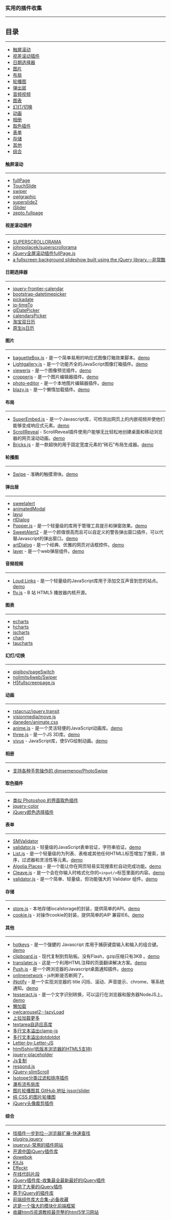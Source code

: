 ### 实用的插件收集
---

## 目录
---

- [触屏滚动](#触屏滚动)
- [视差滚动插件](#视差滚动插件)
- [日期选择器](#日期选择器)
- [图片](#图片)
- [布局](#布局)
- [轮播图](#轮播图)
- [弹出层](#弹出层)
- [音频视频](#音频视频)
- [图表](#图表)
- [幻灯/切换](#幻灯/切换)
- [动画](#动画)
- [相册](#相册)
- [取色插件](#取色插件)
- [表单](#表单)
- [存储](#存储)
- [其他](#其他)
- [综合](#综合)
   

#### 触屏滚动
---

- [fullPage](http://alvarotrigo.com/fullPage/#firstPage)
- [TouchSlide](http://www.superslide2.com/TouchSlide/index.html)
- [swiper](http://www.swiper.com.cn/)
- [owlgraphic](http://owlgraphic.com/owlcarousel/)
- [superslide2](http://www.superslide2.com/)
- [iSlider](http://be-fe.github.io/iSlider/)
- [zepto.fullpage](https://github.com/yanhaijing/zepto.fullpage)


#### 视差滚动插件
---

- [SUPERSCROLLORAMA](http://johnpolacek.github.io/superscrollorama/)
- [johnpolacek/superscrollorama](https://github.com/johnpolacek/superscrollorama)
- [jQuery全屏滚动插件fullPage.js](http://www.dowebok.com/77.html)
- [a fullscreen background slideshow built using the jQuery library.--非常酷](http://www.buildinternet.com/project/supersized/)
  
#### 日期选择器
---

- [jquery-frontier-calendar](https://code.google.com/archive/p/jquery-frontier-calendar/)
- [bootstrap-datetimepicker](http://www.bootcss.com/p/bootstrap-datetimepicker/)
- [pickadate](http://amsul.ca/pickadate.js/)
- [jq-timeTo](http://lexxus.github.io/jq-timeTo/)
- [glDatePicker](http://glad.github.io/glDatePicker/)
- [calendarsPicker](http://keith-wood.name/calendarsPicker.html)
- [淘宝双日历](http://bbs.blueidea.com/thread-3043966-1-1.html)
- [原生js日历](http://bbs.blueidea.com/thread-3101895-1-1.html)


#### 图片
---

- [baguetteBox.js](https://github.com/feimosi/baguetteBox.js) - 是一个简单易用的响应式图像灯箱效果脚本。[demo](https://feimosi.github.io/baguetteBox.js/)
- [Lightgallery.js](https://github.com/sachinchoolur/lightgallery.js) - 是一个功能齐全的JavaScript图像灯箱插件。[demo](https://sachinchoolur.github.io/lightgallery.js/)
- [viewerjs](https://github.com/fengyuanchen/viewerjs) - 是一个图像预览插件。[demo](https://fengyuanchen.github.io/viewerjs/)
- [cropperjs](https://github.com/fengyuanchen/cropperjs) - 是一个图片编辑器插件。[demo](https://fengyuanchen.github.io/cropperjs/)
- [photo-editor](https://github.com/fengyuanchen/photo-editor) - 是一个本地图片编辑器插件。[demo](https://fengyuanchen.github.io/photo-editor/)
- [blazy.js](https://github.com/dinbror/blazy/) - 是一个懒惰加载插件。[demo](http://dinbror.dk/blazy/)


#### 布局
---

- [SuperEmbed.js](https://github.com/corbindavenport/superembed.js) - 是一个Javascript库，可检测出网页上的内嵌视频并使他们能够变成响应式元素。[demo](https://jsfiddle.net/h6x04LuL/)
- [ScrollReveal](https://github.com/jlmakes/scrollreveal) - ScrollReveal插件使用户能够无比轻松地创建桌面和移动浏览器的网页滚动动画。[demo](http://callmecavs.com/bricks.js/)
- [Bricks.js](https://github.com/callmecavs/bricks.js) - 是一款超快的用于固定宽度元素的“砖石”布局生成器。[demo](http://callmecavs.com/bricks.js/)

#### 轮播图
---

- [Swipe](https://github.com/thebird/Swipe) - 准确的触摸滑块。[demo](http://thebird.github.io/Swipe/)

#### 弹出层
---

- [sweetalert](http://t4t5.github.io/sweetalert/)
- [animatedModal](http://joaopereirawd.github.io/animatedModal.js/)
- [layui](http://layer.layui.com/)
- [rtDialog](http://aui.github.com/artDialog/)
- [Popper.js](https://github.com/FezVrasta/popper.js) - 是一个轻量级的库用于管理工具提示和弹窗效果。[demo](https://popper.js.org/)
- [SweetAlert2](https://github.com/limonte/sweetalert2) - 是一个颜值很高而且可以自定义的警告弹出窗口插件，可以代替Javascript的弹出窗口。[demo](https://limonte.github.io/sweetalert2/)
- [artDialog](https://github.com/aui/artDialog) - 是一个经典、优雅的网页对话框控件。[demo](http://aui.github.io/artDialog/doc/index.html)
- [layer](https://github.com/sentsin/layer) - 是一个web弹层组件。[demo](http://layer.layui.com)


#### 音频视频
---

- [Loud Links](https://github.com/mahdif/loud-links) - 是一个轻量级的JavaScript库用于添加交互声音到您的站点。[demo](http://loudlinks.rocks/#examples)
- [flv.js](https://github.com/Bilibili/flv.js) - B 站 HTML5 播放器内核开源。

#### 图表
---

- [echarts](http://echarts.baidu.com/)
- [hcharts](http://www.hcharts.cn/)
- [jscharts](http://www.jscharts.com/)
- [chart](http://www.bootcss.com/p/chart.js/)
- [taucharts](https://www.taucharts.com/)

#### 幻灯/切换
---

- [qiqiboy/pageSwitch](https://github.com/qiqiboy/pageSwitch)
- [nolimits4web/Swiper](https://github.com/nolimits4web/Swiper)
- [H5fullscreenpage.js](http://lvming6816077.github.io/H5FullscreenPage/)

#### 动画
---

- [rstacruz/jquery.transit](https://github.com/rstacruz/jquery.transit)
- [visionmedia/move.js](https://github.com/visionmedia/move.js)
- [daneden/animate.css](https://daneden.github.io/animate.css/)
- [anime.js](https://github.com/juliangarnier/anime) - 是一个灵活轻便的JavaScript动画库。[demo](http://codepen.io/collection/XLebem/)
- [three.js](https://github.com/mrdoob/three.js) - 是一个JS 3D库。[demo](https://threejs.org/)
- [vivus](https://github.com/maxwellito/vivus) - JavaScript库，使SVG绘制动画。[demo](http://maxwellito.github.io/vivus/)

#### 相册
---

- [支持各种手势操作的 dimsemenov/PhotoSwipe](https://github.com/dimsemenov/PhotoSwipe)

#### 取色插件
---

- [类似 Photoshop 的界面取色插件](http://www.jq22.com/jquery-info367)
- [jquery-color](https://github.com/jquery/jquery-color/)
- [jQuery颜色选择插件 ](http://www.oschina.net/project/tag/287/color-picker)

#### 表单
---

- [SMValidator](https://github.com/WLDragon/SMValidator)
- [validator.js](https://github.com/jaywcjlove/validator.js) - 轻量级的JavaScript表单验证，字符串验证。[demo](http://jaywcjlove.github.io/validator.js)
- [List.js](https://github.com/javve/list.js) - 是一个轻量级的为列表、表格或其他任何HTMLL标签增加了搜索，排序，过滤器和灵活性等元素。[demo](http://listjs.com/)
- [Algolia Places](https://github.com/algolia/places/) - 是一个能让你在网页轻易实现搜索栏自动完成功能。[demo](https://community.algolia.com/places/)
- [Cleave.js](https://github.com/nosir/cleave.js) - 是一个会在你输入时格式化你的`<input/>`标签里面的内容。[demo](http://nosir.github.io/cleave.js/)
- [validator.js](https://github.com/sofish/validator.js) - 是一个简单、轻量级，但功能强大的 Validator 组件。[demo](http://sofish.github.io/validator.js/)


#### 存储
---

- [store.js](https://github.com/jaywcjlove/store.js) - 本地存储localstorage的封装，提供简单的API。[demo](http://jaywcjlove.github.io/store.js)
- [cookie.js](https://github.com/jaywcjlove/cookie.js) - 对操作cookie的封装，提供简单的AIP 兼容IE6。[demo](http://jaywcjlove.github.io/cookie.js)

#### 其他
---

- [hotkeys](https://github.com/jaywcjlove/hotkeys) - 是一个强健的 Javascript 库用于捕获键盘输入和输入的组合键。[demo](http://nickersoft.github.io/push.js/)
- [clipboard.js](https://github.com/zenorocha/clipboard.js) - 现代复制到剪贴板。没有Flash，gzip压缩只有3KB 。[demo](https://clipboardjs.com/)
- [translater.js](https://github.com/jaywcjlove/onlinenetwork) - 这是一个利用HTML注释的页面翻译解决方案。[demo](https://jaywcjlove.github.io/translater.js/)
- [Push.js](https://github.com/jaywcjlove/translater.js) - 是一个跨浏览器的Javascript桌面通知插件。[demo](http://nickersoft.github.io/push.js/)
- [onlinenetwork](https://github.com/jaywcjlove/onlinenetwork) - js判断是否断网了。
- [iNotify](https://github.com/jaywcjlove/iNotify) - 是一个实现浏览器的 title 闪烁、滚动、声音提示、chrome、等系统通知。[demo](http://jaywcjlove.github.io/iNotify)
- [tesseract.js](https://github.com/naptha/tesseract.js) - 是一个文字识别转换，可以运行在浏览器和服务器NodeJS上。[demo](http://tesseract.projectnaptha.com/)
- [懒加载](https://github.com/tuupola/jquery_lazyload)
- [owlcarousel2--lazyLoad](https://owlcarousel2.github.io/OwlCarousel2/demos/lazyLoad.html)
- [上拉加载更多](https://github.com/ximan/dropload)
- [textarea自适应高度](https://github.com/phoetry/textareaAutoHeight)
- [多行文本溢出clamp-js](http://joe.sh/clamp-js)
- [多行文本溢出dotdotdot](http://dotdotdot.frebsite.nl/)
- [Letter-by-Letter-JS](https://github.com/html5andblog/Letter-by-Letter-JS)
- [html5shiv(低版本浏览器的HTML5支持)](https://github.com/aFarkas/html5shiv)
- [jquery-placeholder](https://github.com/mathiasbynens/jquery-placeholder)
- [Js复制](http://zeroclipboard.org/)
- [respond.js](http://www.bootcdn.cn/respond.js/)
- [jQuery-slimScroll](http://www.bootcdn.cn/jQuery-slimScroll/)
- [Isotope分类过滤和排序插件](http://www.htmleaf.com/pins/isotope-doc/layout-modes.html)
- [瀑布流布局库](http://masonry.desandro.com/)
- [图片轮播图其 GitHub 地址 jssor/slider](http://www.jssor.com/)
- [纯 CSS 的图片轮播图](http://cssslider.com/)
- [jQuery头像裁剪插件](http://www.html5tricks.com/jquery-avatar-cut.html)

#### 综合
---

- [找插件一步到位--浏览器扩展-快速查找](https://www.awesomes.cn/extension)
- [plugins.jquery](http://plugins.jquery.com/)
- [jqueryui-常用的插件网站](http://jqueryui.com/)
- [开源中国jQuery插件库](http://www.oschina.net/project/tag/273/jquery)
- [dowebok](http://www.dowebok.com/)
- [KitJs](http://xueduany.github.io/KitJs/KitJs/index.html)
- [Effeckt](http://h5bp.github.io/Effeckt.css/)
- [在线代码片段](http://www.phpxs.com/code/javascript/)
- [jQuery插件库-收集最全最新最好的jQuery插件](http://www.jq22.com/)
- [提供了大量的jQuery插件](http://www.htmleaf.com/)
- [基于jQuery的插件库](http://jquerywidget.com/)
- [前端组件库大合集-必备收藏](http://www.xuanfengge.com/he-sets-the-front-end-component-library-the-essential-collection.html)
- [这是一个强大的模块化前端框架](http://www.layui.com/)
- [收藏html5资源教程最完整的html5学习网站](http://www.html5tricks.com/)

